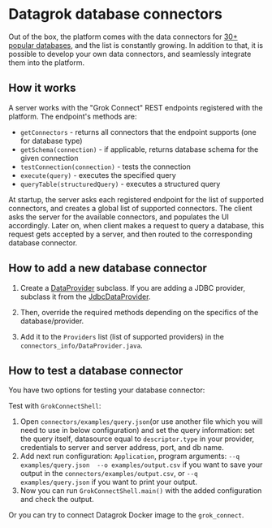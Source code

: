 # Datagrok database connectors

Out of the box, the platform comes with the data connectors for [30+ popular databases](../help/access/data-connection.md#connectors), and the list is constantly growing.
In addition to that, it is possible to develop your own data connectors, and seamlessly integrate them
into the platform.

## How it works

A server works with the "Grok Connect" REST endpoints registered with the platform. The endpoint's methods are:
* `getConnectors` - returns all connectors that the endpoint supports (one for database type)
* `getSchema(connection)` - if applicable, returns database schema for the given connection
* `testConnection(connection)` - tests the connection
* `execute(query)` - executes the specified query
* `queryTable(structuredQuery)` - executes a structured query

At startup, the server asks each registered endpoint for the list of supported connectors, and 
creates a global list of supported connectors. The client asks the server for the available connectors,
and populates the UI accordingly. Later on, when client makes a request to query a database, this request
gets accepted by a server, and then routed to the corresponding database connector.

## How to add a new database connector 

1. Create a [DataProvider](https://github.com/datagrok-ai/public/blob/5c9a8df6b7f1494ae5f666bd2aaf5c6d55bc4dee/connectors/grok_connect/src/main/java/grok_connect/providers/JdbcDataProvider.java) 
subclass. If you are adding a JDBC provider, subclass it from the 
[JdbcDataProvider](https://github.com/datagrok-ai/public/blob/5c9a8df6b7f1494ae5f666bd2aaf5c6d55bc4dee/connectors/grok_connect/src/main/java/grok_connect/providers/JdbcDataProvider.java).

2. Then, override the required methods depending on the specifics of the database/provider.
3. Add it to the `Providers` list (list of supported providers) in the `connectors_info/DataProvider.java`.

## How to test a database connector

You have two options for testing your database connector:

Test with `GrokConnectShell`:

1. Open `connectors/examples/query.json`(or use another file which you will need to use in below configuration) and set the query information: set the query itself, datasource equal to `descriptor.type` in your provider, credentials to server and server address, port, and db name.
2. Add next run configuration: `Application`, program arguments: `--q examples/query.json  --o examples/output.csv` if you want to save your output in the `connectors/examples/output.csv`, or `--q examples/query.json` if you want to print your output.
3. Now you can run `GrokConnectShell.main()` with the added configuration and check the output.

Or you can try to connect Datagrok Docker image to the `grok_connect`.
